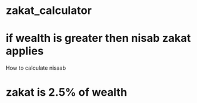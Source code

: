 # zakat_calculator
# if wealth is greater then nisab zakat applies
How to calculate nisaab
# zakat is 2.5% of wealth
